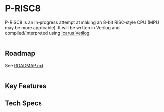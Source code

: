 # P-RISC8
P-RISC8 is an in-progress attempt at making an 8-bit RISC-style CPU (MPU may be more applicable). It will be written in Verilog and compiled/interpreted using [Icarus Verilog](https://github.com/steveicarus/iverilog).
<br/><br/>
## Roadmap
See [ROADMAP.md](https://github.com/patrick-media/P-RISC8/blob/main/docs/ROADMAP.md).
<br/><br/>
## Key Features
## Tech Specs
